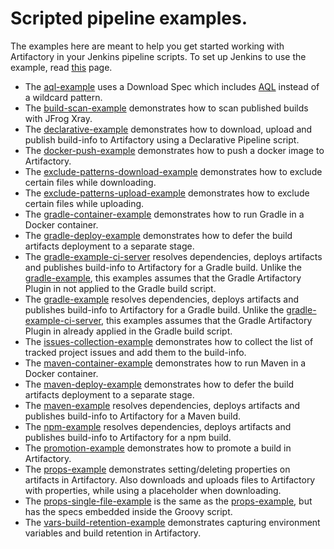 # Scripted pipeline examples.

The examples here are meant to help you get started working with Artifactory in your Jenkins pipeline scripts.
To set up Jenkins to use the example, read [this](https://github.com/jfrog/project-examples/tree/master/jenkins-examples/pipeline-examples) page.

* The [aql-example](aql-example) uses a Download Spec which includes [AQL](https://www.jfrog.com/confluence/display/RTF/Artifactory+Query+Language) instead of a wildcard pattern.
* The [build-scan-example](build-scan-example) demonstrates how to scan published builds with JFrog Xray.
* The [declarative-example](declarative-example) demonstrates how to download, upload and publish build-info to Artifactory using a Declarative Pipeline script.
* The [docker-push-example](docker-push-example) demonstrates how to push a docker image to Artifactory.
* The [exclude-patterns-download-example](exclude-patterns-download-example) demonstrates how to exclude certain files while downloading.
* The [exclude-patterns-upload-example](exclude-patterns-upload-example) demonstrates how to exclude certain files while uploading.
* The [gradle-container-example](gradle-container-example) demonstrates how to run Gradle in a Docker container.
* The [gradle-deploy-example](gradle-deploy-example) demonstrates how to defer the build artifacts deployment to a separate stage.
* The [gradle-example-ci-server](gradle-example-ci-server) resolves dependencies, deploys artifacts and publishes build-info to Artifactory for a Gradle build. Unlike the [gradle-example](gradle-example), this examples assumes that the Gradle Artifactory Plugin in not applied to the Gradle build script.
* The [gradle-example](gradle-example) resolves dependencies, deploys artifacts and publishes build-info to Artifactory for a Gradle build. Unlike the [gradle-example-ci-server](gradle-example-ci-server), this examples assumes that the Gradle Artifactory Plugin in already applied in the Gradle build script.
* The [issues-collection-example](issues-collection-example) demonstrates how to collect the list of tracked project issues and add them to the build-info.
* The [maven-container-example](maven-container-example) demonstrates how to run Maven in a Docker container.
* The [maven-deploy-example](maven-deploy-example) demonstrates how to defer the build artifacts deployment to a separate stage.
* The [maven-example](maven-example) resolves dependencies, deploys artifacts and publishes build-info to Artifactory for a Maven build.
* The [npm-example](npm-example) resolves dependencies, deploys artifacts and publishes build-info to Artifactory for a npm build.
* The [promotion-example](promotion-example) demonstrates how to promote a build in Artifactory.
* The [props-example](props-example) demonstrates setting/deleting properties on artifacts in Artifactory. Also downloads and uploads files to Artifactory with properties, while using a placeholder when downloading.
* The [props-single-file-example](props-single-file-example) is the same as the [props-example](props-example), but has the specs embedded inside the Groovy script.
* The [vars-build-retention-example](vars-build-retention-example) demonstrates capturing environment variables and build retention in Artifactory.
